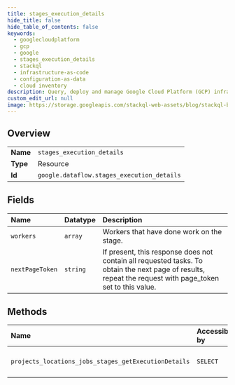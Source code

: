 ```yaml
---
title: stages_execution_details
hide_title: false
hide_table_of_contents: false
keywords:
  - googlecloudplatform
  - gcp
  - google
  - stages_execution_details
  - stackql
  - infrastructure-as-code
  - configuration-as-data
  - cloud inventory
description: Query, deploy and manage Google Cloud Platform (GCP) infrastructure and resources using SQL
custom_edit_url: null
image: https://storage.googleapis.com/stackql-web-assets/blog/stackql-blog-post-featured-image.png
---
```

  
    

## Overview
<table><tbody>
<tr><td><b>Name</b></td><td><code>stages_execution_details</code></td></tr>
<tr><td><b>Type</b></td><td>Resource</td></tr>
<tr><td><b>Id</b></td><td><code>google.dataflow.stages_execution_details</code></td></tr>
</tbody></table>

## Fields
| Name | Datatype | Description |
|:-----|:---------|:------------|
| `workers` | `array` | Workers that have done work on the stage. |
| `nextPageToken` | `string` | If present, this response does not contain all requested tasks. To obtain the next page of results, repeat the request with page_token set to this value. |
## Methods
| Name | Accessible by | Required Params |
|:-----|:--------------|:----------------|
| `projects_locations_jobs_stages_getExecutionDetails` | `SELECT` | `jobId, location, projectId, stageId` |

